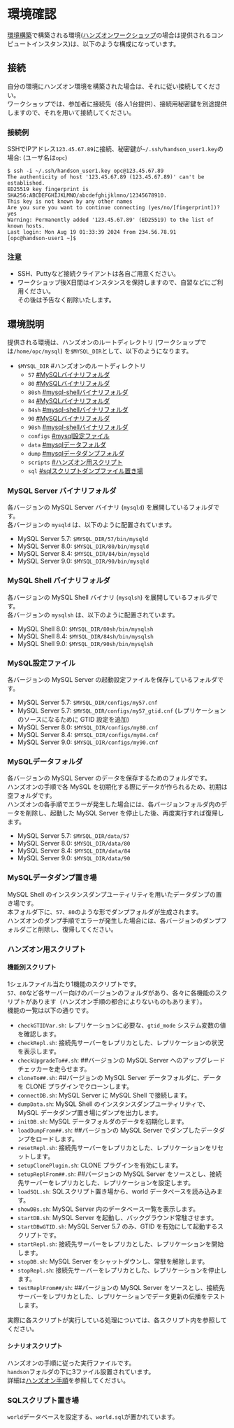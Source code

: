 # 環境確認

[環境構築](./extractScripts/extractEnv.md)で構築される環境([ハンズオンワークショップ](https://eventreg.oracle.com/profile/web/index.cfm?PKwebID=0x883786abcd&source=DEVT240718P00002:ex:pev:::::&SC=:ex:pev:::::&pcode=DEVT240718P00002)の場合は提供されるコンピュートインスタンス)は、以下のような構成になっています。

## 接続

自分の環境にハンズオン環境を構築された場合は、それに従い接続してください。    
ワークショップでは、参加者に接続先（各人1台提供）、接続用秘密鍵を別途提供しますので、それを用いて接続してください。  

### 接続例

SSHでIPアドレス`123.45.67.89`に接続、秘密鍵が`~/.ssh/handson_user1.key`の場合: (ユーザ名は`opc`)

```
$ ssh -i ~/.ssh/handson_user1.key opc@123.45.67.89
The authenticity of host '123.45.67.89 (123.45.67.89)' can't be established.
ED25519 key fingerprint is SHA256:ABCDEFGHIJKLMNO/abcdefghijklmno/12345678910.
This key is not known by any other names
Are you sure you want to continue connecting (yes/no/[fingerprint])? yes
Warning: Permanently added '123.45.67.89' (ED25519) to the list of known hosts.
Last login: Mon Aug 19 01:33:39 2024 from 234.56.78.91
[opc@handson-user1 ~]$
```

### 注意

* SSH、Puttyなど接続クライアントは各自ご用意ください。
* ワークショップ後X日間はインスタンスを保持しますので、自習などにご利用ください。<br>その後は予告なく削除いたします。

## 環境説明

提供される環境は、ハンズオンのルートディレクトリ (ワークショップでは`/home/opc/mysql`) を`$MYSQL_DIR`として、以下のようになります。

+ `$MYSQL_DIR` #ハンズオンのルートディレクトリ
  + `57`       [#MySQLバイナリフォルダ](#MySQLバイナリフォルダ)
  + `80`       [#MySQLバイナリフォルダ](#MySQLバイナリフォルダ)
  + `80sh`     [#mysql-shellバイナリフォルダ](#mysql-shellバイナリフォルダ)
  + `84`       [#MySQLバイナリフォルダ](#MySQLバイナリフォルダ)
  + `84sh`     [#mysql-shellバイナリフォルダ](#mysql-shellバイナリフォルダ)
  + `90`       [#MySQLバイナリフォルダ](#MySQLバイナリフォルダ)
  + `90sh`     [#mysql-shellバイナリフォルダ](#mysql-shellバイナリフォルダ)
  + `configs`  [#mysql設定ファイル](#mysql設定ファイル)
  + `data`     [#mysqlデータフォルダ](#mysqlデータフォルダ)
  + `dump`     [#mysqlデータダンプフォルダ](#mysqlデータダンプフォルダ)
  + `scripts`  [#ハンズオン用スクリプト](#ハンズオン用スクリプト)
  + `sql`      [#sqlスクリプトダンプファイル置き場](#sqlスクリプトダンプファイル置き場)

### MySQL Server バイナリフォルダ

各バージョンの MySQL Server バイナリ (`mysqld`) を展開しているフォルダです。  
各バージョンの `mysqld` は、以下のように配置されています。

* MySQL Server 5.7: `$MYSQL_DIR/57/bin/mysqld`
* MySQL Server 8.0: `$MYSQL_DIR/80/bin/mysqld`
* MySQL Server 8.4: `$MYSQL_DIR/84/bin/mysqld`
* MySQL Server 9.0: `$MYSQL_DIR/90/bin/mysqld`

### MySQL Shell バイナリフォルダ

各バージョンの MySQL Shell バイナリ (`mysqlsh`) を展開しているフォルダです。  
各バージョンの `mysqlsh` は、以下のように配置されています。

* MySQL Shell 8.0: `$MYSQL_DIR/80sh/bin/mysqlsh`
* MySQL Shell 8.4: `$MYSQL_DIR/84sh/bin/mysqlsh`
* MySQL Shell 9.0: `$MYSQL_DIR/90sh/bin/mysqlsh`

### MySQL設定ファイル

各バージョンの MySQL Server の起動設定ファイルを保存しているフォルダです。

* MySQL Server 5.7: `$MYSQL_DIR/configs/my57.cnf`
* MySQL Server 5.7: `$MYSQL_DIR/configs/my57_gtid.cnf` (レプリケーションのソースになるために GTID 設定を追加)
* MySQL Server 8.0: `$MYSQL_DIR/configs/my80.cnf`
* MySQL Server 8.4: `$MYSQL_DIR/configs/my84.cnf`
* MySQL Server 9.0: `$MYSQL_DIR/configs/my90.cnf`

### MySQLデータフォルダ

各バージョンの MySQL Server のデータを保存するためのフォルダです。  
ハンズオンの手順で各 MySQL を初期化する際にデータが作られるため、初期は空フォルダです。  
ハンズオンの各手順でエラーが発生した場合には、各バージョンフォルダ内のデータを削除し、起動した MySQL Server を停止した後、再度実行すれば復帰します。

* MySQL Server 5.7: `$MYSQL_DIR/data/57`
* MySQL Server 8.0: `$MYSQL_DIR/data/80`
* MySQL Server 8.4: `$MYSQL_DIR/data/84`
* MySQL Server 9.0: `$MYSQL_DIR/data/90`

### MySQLデータダンプ置き場

MySQL Shell のインスタンスダンプユーティリティを用いたデータダンプの置き場です。  
本フォルダ下に、`57`、`80`のような形でダンプフォルダが生成されます。  
ハンズオンのダンプ手順でエラーが発生した場合には、各バージョンのダンプフォルダごと削除し、復帰してください。

### ハンズオン用スクリプト

#### 機能別スクリプト
1シェルファイル当たり1機能のスクリプトです。  
`57`、`80`など各サーバー向けのバージョンのフォルダがあり、各々に各機能のスクリプトがあります（ハンズオン手順の都合によりないものもあります）。  
機能の一覧は以下の通りです。

* `checkGTIDVar.sh`: レプリケーションに必要な、`gtid_mode` システム変数の値を確認します。
* `checkRepl.sh`: 接続先サーバーをレプリカとした、レプリケーションの状況を表示します。
* `checkUpgradeTo##.sh`: ##バージョンの MySQL Server へのアップグレードチェッカーを走らせます。
* `cloneTo##.sh`: ##バージョンの MySQL Server データフォルダに、データを CLONE プラグインでクローンします。
* `connectDB.sh`: MySQL Server に MySQL Shell で接続します。
* `dumpData.sh`: MySQL Shell のインスタンスダンプユーティリティで、MySQL データダンプ置き場にダンプを出力します。
* `initDB.sh`: MySQL データフォルダのデータを初期化します。
* `loadDumpFrom##.sh`: ##バージョンの MySQL Server でダンプしたデータダンプをロードします。
* `resetRepl.sh`: 接続先サーバーをレプリカとした、レプリケーションをリセットします。
* `setupClonePlugin.sh`: CLONE プラグインを有効にします。
* `setupReplFrom##.sh`: ##バージョンの MySQL Server をソースとし、接続先サーバーをレプリカとした、レプリケーションを設定します。
* `loadSQL.sh`: SQLスクリプト置き場から、world データベースを読み込みます。
* `showDBs.sh`: MySQL Server 内のデータベース一覧を表示します。
* `startDB.sh`: MySQL Server を起動し、バックグラウンド常駐させます。 
* `startDBwGTID.sh`: MySQL Server 5.7 のみ、GTID を有効にして起動するスクリプトです。
* `startRepl.sh`: 接続先サーバーをレプリカとした、レプリケーションを開始します。
* `stopDB.sh`: MySQL Server をシャットダウンし、常駐を解除します。
* `stopRepl.sh`: 接続先サーバーをレプリカとした、レプリケーションを停止します。
* `testReplFrom##/sh`: ##バージョンの MySQL Server をソースとし、接続先サーバーをレプリカとした、レプリケーションでデータ更新の伝播をテストします。

実際に各スクリプトが実行している処理については、各スクリプト内を参照してください。

#### シナリオスクリプト
ハンズオンの手順に従った実行ファイルです。  
`handson`フォルダの下に3ファイル設置されています。  
詳細は[ハンズオン手順](../README.md#ハンズオン手順)を参照してください。

### SQLスクリプト置き場

`world`データベースを設定する、`world.sql`が置かれています。